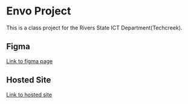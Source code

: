 # Envo Project

This is a class project for the Rivers State ICT Department(Techcreek).

## Figma

[Link to figma page](https://www.figma.com/file/0sRqyhaSQXNyxHV4pGAePN/Envo?node-id=0%3A1)

## Hosted Site

[Link to hosted site](https://shimmering-tarsier-93aa71.netlify.app/)
